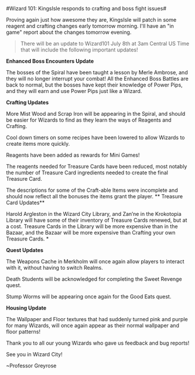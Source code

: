 #Wizard 101: KingsIsle responds to crafting and boss fight issues#

Proving again just how awesome they are, KingsIsle will patch in some reagent and crafting changes early tomorrow morning. I'll have an "in game" report about the changes tomorrow evening.


> There will be an update to Wizard101 July 8th at 3am Central US Time that will include the following important updates! 

**Enhanced Boss Encounters Update** 

The bosses of the Spiral have been taught a lesson by Merle Ambrose, and they will no longer interrupt your combat! All the Enhanced Boss Battles are back to normal, but the bosses have kept their knowledge of Power Pips, and they will earn and use Power Pips just like a Wizard. 

**Crafting Updates** 

More Mist Wood and Scrap Iron will be appearing in the Spiral, and should be easier for Wizards to find as they learn the ways of Reagents and Crafting. 

Cool down timers on some recipes have been lowered to allow Wizards to create items more quickly. 

Reagents have been added as rewards for Mini Games! 

The reagents needed for Treasure Cards have been reduced, most notably the number of Treasure Card ingredients needed to create the final Treasure Card. 

The descriptions for some of the Craft-able Items were incomplete and should now reflect all the bonuses the items grant the player. 
**
Treasure Card Updates** 

Harold Argleston in the Wizard City Library, and Zan’ne in the Krokotopia Library will have some of their inventory of Treasure Cards renewed, but at a cost. Treasure Cards in the Library will be more expensive than in the Bazaar, and the Bazaar will be more expensive than Crafting your own Treasure Cards. * 

**Quest Updates** 

The Weapons Cache in Merkholm will once again allow players to interact with it, without having to switch Realms. 

Death Students will be acknowledged for completing the Sweet Revenge quest. 

Stump Worms will be appearing once again for the Good Eats quest. 

**Housing Update** 

The Wallpaper and Floor textures that had suddenly turned pink and purple for many Wizards, will once again appear as their normal wallpaper and floor patterns! 

 Thank you to all our young Wizards who gave us feedback and bug reports!

See you in Wizard City!

~Professor Greyrose





